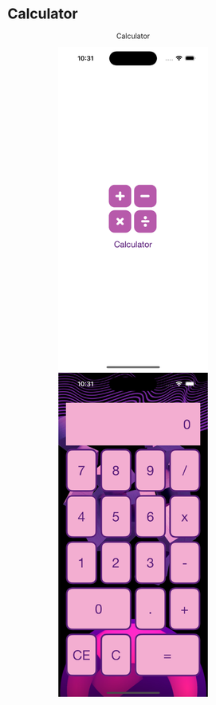 # Calculator
<p align="center">Calculator</p>

<div align="center">
    <img src="https://github.com/nasoviva/Calculator/blob/main/LaunchScreen.png" alt="Описание изображения" width="300"/>
    <img src="https://github.com/nasoviva/Calculator/blob/main/Main.png" alt="Описание изображения" width="300"/>
</div>
